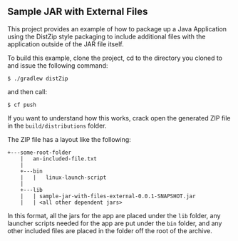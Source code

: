 Sample JAR with External Files
--

This project provides an example of how to package up a Java Application using the DistZip style packaging to include additional files with the application outside of the JAR file itself.

To build this example, clone the project, cd to the directory you cloned to and issue the following command:
```commandline
$ ./gradlew distZip
```
and then call:
```commandline
$ cf push
```

If you want to understand how this works, crack open the generated ZIP file in the `build/distributions` folder.

The ZIP file has a layout like the following:
```commandline
+---some-root-folder
    |   an-included-file.txt
    |
    +---bin
    |   |   linux-launch-script
    |
    +---lib
    |   | sample-jar-with-files-external-0.0.1-SNAPSHOT.jar
    |   | <all other dependent jars>
```

In this format, all the jars for the app are placed under the `lib` folder, any launcher scripts needed for the app are put under the `bin` folder, and any other included files are placed in the folder off the root of the archive.